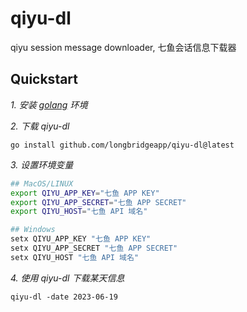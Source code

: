 # qiyu-dl
qiyu session message downloader, 七鱼会话信息下载器

## Quickstart

_1. 安装 [golang](https://go.dev/doc/install) 环境_

_2. 下载 qiyu-dl_

```
go install github.com/longbridgeapp/qiyu-dl@latest
```

_3. 设置环境变量_

```bash
## MacOS/LINUX
export QIYU_APP_KEY="七鱼 APP KEY"                       
export QIYU_APP_SECRET="七鱼 APP SECRET"
export QIYU_HOST="七鱼 API 域名"
```

```powershell
## Windows 
setx QIYU_APP_KEY "七鱼 APP KEY"
setx QIYU_APP_SECRET "七鱼 APP SECRET"
setx QIYU_HOST "七鱼 API 域名"
```

_4. 使用 qiyu-dl 下载某天信息_
```
qiyu-dl -date 2023-06-19

```




